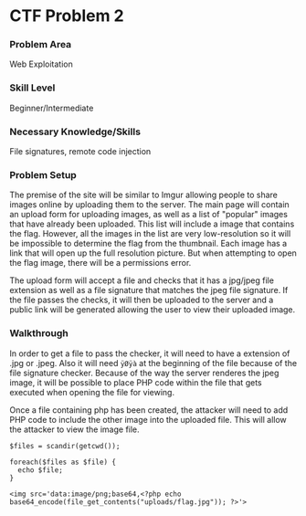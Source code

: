 # CTF Problem 2

### Problem Area

Web Exploitation

### Skill Level

Beginner/Intermediate

### Necessary Knowledge/Skills

File signatures, remote code injection

### Problem Setup

The premise of the site will be similar to Imgur allowing people to share images online by uploading them to the server. The main page will contain an upload form for uploading images, as well as a list of "popular" images that have already been uploaded. This list will include a image that contains the flag. However, all the images in the list are very low-resolution so it will be impossible to determine the flag from the thumbnail. Each image has a link that will open up the full resolution picture. But when attempting to open the flag image, there will be a permissions error. 

The upload form will accept a file and checks that it has a jpg/jpeg file extension as well as a file signature that matches the jpeg file signature. If the file passes the checks, it will then be uploaded to the server and a public link will be generated allowing the user to view their uploaded image.

### Walkthrough

In order to get a file to pass the checker, it will need to have a extension of .jpg or .jpeg. Also it will need `ÿØÿà` at the beginning of the file because of the file signature checker. Because of the way the server renderes the jpeg image, it will be possible to place PHP code within the file that gets executed when opening the file for viewing.

Once a file containing php has been created, the attacker will need to add PHP code to include the other image into the uploaded file. This will allow the attacker to view the image file.

```
$files = scandir(getcwd());

foreach($files as $file) {
  echo $file;
}
```

```
<img src='data:image/png;base64,<?php echo base64_encode(file_get_contents("uploads/flag.jpg")); ?>'>
```

